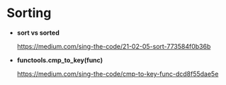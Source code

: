 # Sorting

- **sort vs sorted**

  https://medium.com/sing-the-code/21-02-05-sort-773584f0b36b



- **functools.cmp_to_key(func)**

  https://medium.com/sing-the-code/cmp-to-key-func-dcd8f55dae5e

